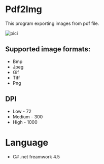 # Pdf2Img
This program exporting images from pdf file.

![pici](https://user-images.githubusercontent.com/51339282/151941984-a283a5d5-22fd-4515-bb85-a685c52c7d2e.PNG)



## Supported image formats:
- Bmp 
- Jpeg
- Gif 
- Tiff
- Png

## DPI
- Low - 72 
- Medium - 300
- High - 1000

# Language
- C# .net freamwork 4.5





